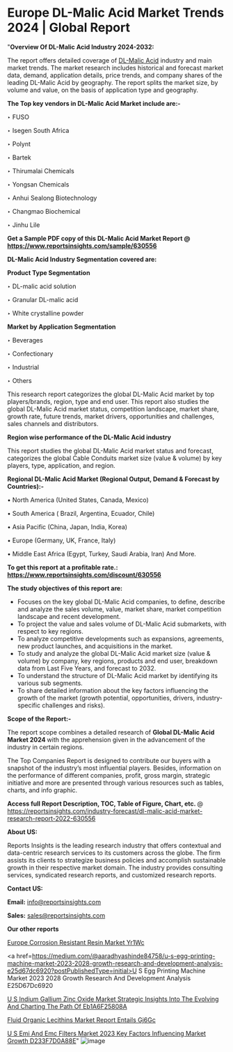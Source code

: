 # Europe DL-Malic Acid Market Trends 2024 | Global Report

"<strong>Overview Of DL-Malic Acid Industry 2024-2032:</strong>

The report offers detailed coverage of <a href=https://www.reportsinsights.com/sample/630556>DL-Malic Acid</a> industry and main market trends. The market research includes historical and forecast market data, demand, application details, price trends, and company shares of the leading DL-Malic Acid by geography. The report splits the market size, by volume and value, on the basis of application type and geography.

<strong>The Top key vendors in DL-Malic Acid Market include are:- </strong>

‣ FUSO

‣ Isegen South Africa

‣ Polynt

‣ Bartek

‣ Thirumalai Chemicals

‣ Yongsan Chemicals

‣ Anhui Sealong Biotechnology

‣ Changmao Biochemical

‣ Jinhu Lile

<strong>Get a Sample PDF copy of this DL-Malic Acid Market Report </strong><strong>@ <a href=https://www.reportsinsights.com/sample/630556 style=color:#0000ff;>https://www.reportsinsights.com/sample/630556</a> </strong>

<strong>DL-Malic Acid Industry Segmentation covered are:</strong>

<strong>Product Type Segmentation</strong>

‣    DL-malic acid solution

‣ Granular DL-malic acid

‣ White crystalline powder

<strong>Market by Application Segmentation</strong>

‣   Beverages

‣ Confectionary

‣ Industrial

‣ Others

This research report categorizes the global DL-Malic Acid market by top players/brands, region, type and end user. This report also studies the global DL-Malic Acid market status, competition landscape, market share, growth rate, future trends, market drivers, opportunities and challenges, sales channels and distributors.

<strong>Region wise performance of the DL-Malic Acid industry</strong><strong> </strong>

This report studies the global DL-Malic Acid market status and forecast, categorizes the global Cable Conduits market size (value &amp; volume) by key players, type, application, and region. 

<strong>Regional DL-Malic Acid Market (Regional Output, Demand &amp; Forecast by Countries):-</strong>

• North America (United States, Canada, Mexico)

• South America ( Brazil, Argentina, Ecuador, Chile)

• Asia Pacific (China, Japan, India, Korea)

• Europe (Germany, UK, France, Italy)

• Middle East Africa (Egypt, Turkey, Saudi Arabia, Iran) And More.

<strong>To get this report at a profitable rate.: <a href=https://www.reportsinsights.com/discount/630556 style=color:#0000ff;>https://www.reportsinsights.com/discount/630556</a></strong>

<strong>The study objectives of this report are:</strong>
<ul>
  <li>Focuses on the key global DL-Malic Acid companies, to define, describe and analyze the sales volume, value, market share, market competition landscape and recent development.</li>
  <li>To project the value and sales volume of DL-Malic Acid submarkets, with respect to key regions.</li>
  <li>To analyze competitive developments such as expansions, agreements, new product launches, and acquisitions in the market.</li>
  <li>To study and analyze the global DL-Malic Acid market size (value &amp; volume) by company, key regions, products and end user, breakdown data from Last Five Years, and forecast to 2032.</li>
  <li>To understand the structure of DL-Malic Acid market by identifying its various sub segments.</li>
  <li>To share detailed information about the key factors influencing the growth of the market (growth potential, opportunities, drivers, industry-specific challenges and risks).</li>
</ul>
<strong>Scope of the Report:-</strong><strong> </strong>

The report scope combines a detailed research of <strong>Global DL-Malic Acid Market 2024 </strong>with the apprehension given in the advancement of the industry in certain regions.

The Top Companies Report is designed to contribute our buyers with a snapshot of the industry’s most influential players. Besides, information on the performance of different companies, profit, gross margin, strategic initiative and more are presented through various resources such as tables, charts, and info graphic.

<strong>Access full Report Description, TOC, Table of Figure, Chart, etc. </strong>@   <a href=https://reportsinsights.com/industry-forecast/dl-malic-acid-market-research-report-2022-630556 style=color:#0000ff;>https://reportsinsights.com/industry-forecast/dl-malic-acid-market-research-report-2022-630556</a>

<strong>About US:</strong>

Reports Insights is the leading research industry that offers contextual and data-centric research services to its customers across the globe. The firm assists its clients to strategize business policies and accomplish sustainable growth in their respective market domain. The industry provides consulting services, syndicated research reports, and customized research reports.

<strong>Contact US:</strong>

<p class=""""><b>Email:</b> <a href=mailto:info@reportsinsights.com>info@reportsinsights.com</a></p>
<p class=""""><b>Sales:</b> <a href=mailto:sales@reportsinsights.com>sales@reportsinsights.com</a></p>

<strong>Our other reports</strong>

<a href=https://www.linkedin.com/pulse/europe-corrosion-resistant-resin-market-yr1wc/>Europe Corrosion Resistant Resin Market Yr1Wc</a>

<a href=https://medium.com/@aaradhyashinde84758/u-s-egg-printing-machine-market-2023-2028-growth-research-and-development-analysis-e25d67dc6920?postPublishedType=initial>U S Egg Printing Machine Market 2023 2028 Growth Research And Development Analysis E25D67Dc6920</a>

<a href=https://medium.com/@singhaakesh50/u-s-indium-gallium-zinc-oxide-market-strategic-insights-into-the-evolving-and-charting-the-path-of-eb1a6f25808a>U S Indium Gallium Zinc Oxide Market Strategic Insights Into The Evolving And Charting The Path Of Eb1A6F25808A</a>

<a href=https://www.linkedin.com/pulse/fluid-organic-lecithins-market-report-entails-gj6gc/>Fluid Organic Lecithins Market Report Entails Gj6Gc</a>

<a href=https://medium.com/@swatiga40/u-s-emi-and-emc-filters-market-2023-key-factors-influencing-market-growth-d233f7d0a88e>U S Emi And Emc Filters Market 2023 Key Factors Influencing Market Growth D233F7D0A88E</a>"
![image](https://github.com/Reportsinsights123/RIgrowth/assets/158415881/57172312-739c-43b0-82b9-f6c5411787d6)
